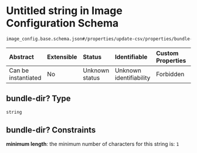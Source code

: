 # Untitled string in Image Configuration Schema

```txt
image_config.base.schema.json#/properties/update-csv/properties/bundle-dir?
```



| Abstract            | Extensible | Status         | Identifiable            | Custom Properties | Additional Properties | Access Restrictions | Defined In                                                                                      |
| :------------------ | :--------- | :------------- | :---------------------- | :---------------- | :-------------------- | :------------------ | :---------------------------------------------------------------------------------------------- |
| Can be instantiated | No         | Unknown status | Unknown identifiability | Forbidden         | Allowed               | none                | [image\_config.base.schema.json\*](../out/image_config.base.schema.json "open original schema") |

## bundle-dir? Type

`string`

## bundle-dir? Constraints

**minimum length**: the minimum number of characters for this string is: `1`
